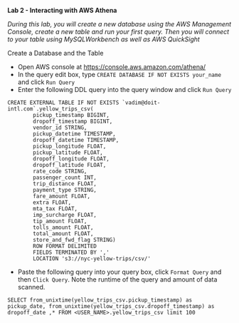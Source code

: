 **Lab 2 - Interacting with AWS Athena**

*During this lab, you will create a new database using the AWS Management Console, create a new table and run your first query. Then you will connect to your table using MySQLWorkbench as well as AWS QuickSight*

Create a Database and the Table
 - Open AWS console at https://console.aws.amazon.com/athena/
 - In the query edit box, type ```CREATE DATABASE IF NOT EXISTS your_name``` and click ```Run Query```
 - Enter the following DDL query into the query window and click ```Run Query```
 ```
CREATE EXTERNAL TABLE IF NOT EXISTS `vadim@doit-intl.com`.yellow_trips_csv(
         pickup_timestamp BIGINT,
         dropoff_timestamp BIGINT,
         vendor_id STRING,
         pickup_datetime TIMESTAMP,
         dropoff_datetime TIMESTAMP,
         pickup_longitude FLOAT,
         pickup_latitude FLOAT,
         dropoff_longitude FLOAT,
         dropoff_latitude FLOAT,
         rate_code STRING,
         passenger_count INT,
         trip_distance FLOAT,
         payment_type STRING,
         fare_amount FLOAT,
         extra FLOAT,
         mta_tax FLOAT,
         imp_surcharge FLOAT,
         tip_amount FLOAT,
         tolls_amount FLOAT,
         total_amount FLOAT,
         store_and_fwd_flag STRING)
         ROW FORMAT DELIMITED
         FIELDS TERMINATED BY ',' 
         LOCATION 's3://nyc-yellow-trips/csv/'
```
 - Paste the following query into your query box, click ```Format Query``` and then ```Click Query```. Note the runtime of the query and amount of data scanned. 
 ```
SELECT from_unixtime(yellow_trips_csv.pickup_timestamp) as pickup_date, from_unixtime(yellow_trips_csv.dropoff_timestamp) as dropoff_date ,* FROM <USER_NAME>.yellow_trips_csv limit 100
```
